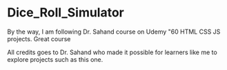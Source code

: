 # Dice_Roll_Simulator

By the way, I am following Dr. Sahand course on Udemy "60 HTML CSS JS projects. Great course

All credits goes to Dr. Sahand who made it possible for learners like me to explore projects such as this one.

